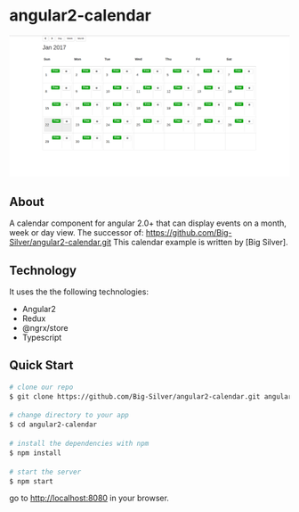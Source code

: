 # angular2-calendar


<img width="900" src="src/public/img/angualr2-calendar.png" border="0" />

## About

A calendar component for angular 2.0+ that can display events on a month, week or day view. The successor of: https://github.com/Big-Silver/angular2-calendar.git
 This calendar example is written by [Big Silver].

 ## Technology
 It uses the the following technologies:
<ul>
<li>Angular2</li>
<li>Redux</li>
<li>@ngrx/store</li>
<li>Typescript</li>
</ul>

## Quick Start


```bash
# clone our repo
$ git clone https://github.com/Big-Silver/angular2-calendar.git angular2-calendar

# change directory to your app
$ cd angular2-calendar

# install the dependencies with npm
$ npm install

# start the server
$ npm start
```
go to [http://localhost:8080](http://localhost:8080) in your browser.